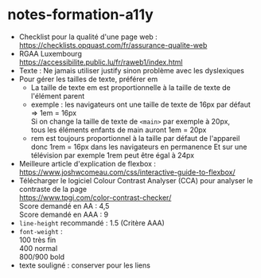 # notes-formation-a11y

- Checklist pour la qualité d'une page web :  
  https://checklists.opquast.com/fr/assurance-qualite-web
- RGAA Luxembourg  
  https://accessibilite.public.lu/fr/raweb1/index.html
- Texte : Ne jamais utiliser justify sinon problème avec les dyslexiques
- Pour gérer les tailles de texte, préférer em
  - La taille de texte em est proportionnelle à la taille de texte de l'élément parent
  - exemple : les navigateurs ont une taille de texte de 16px par défaut  
    => 1em = 16px  
    Si on change la taille de texte de `<main>` par exemple à 20px,  
    tous les éléments enfants de main auront 1em = 20px
  - rem est toujours proportionnel à la taille par défaut de l'appareil
    donc 1rem = 16px dans les navigateurs en permanence
    Et sur une télévision par exemple 1rem peut être égal à 24px
- Meilleure article d'explication de flexbox :  
  https://www.joshwcomeau.com/css/interactive-guide-to-flexbox/
- Télécharger le logiciel Colour Contrast Analyser (CCA) pour analyser le contraste de la page  
  https://www.tpgi.com/color-contrast-checker/  
  Score demandé en AA : 4,5  
  Score demandé en AAA : 9
- `line-height` recommandé : 1.5 (Critère AAA)
- `font-weight` :  
  100 très fin  
  400 normal  
  800/900 bold  
- texte souligné : conserver pour les liens
  


    
